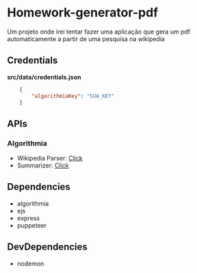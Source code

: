 # Homework-generator-pdf
Um projeto onde irei tentar fazer uma aplicação que gera um pdf automaticamente a partir de uma pesquisa na wikipedia

## Credentials
**src/data/credentials.json**
```json
    {
        "algorithmiaKey": "SUA_KEY"
    }
```

## APIs
### Algorithmia
- Wikipedia Parser: <a href='https://algorithmia.com/algorithms/web/WikipediaParser'>Click</a>
- Summarizer: <a href='https://algorithmia.com/algorithms/nlp/Summarizer'> Click</a>

## Dependencies
- algorithmia
- ejs
- express
- puppeteer

## DevDependencies
- nodemon